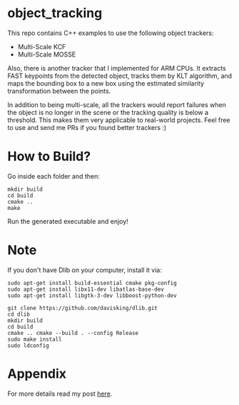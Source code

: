 # object_tracking
This repo contains C++ examples to use the following object trackers:
- Multi-Scale KCF 
- Multi-Scale MOSSE

Also, there is another tracker that I implemented for ARM CPUs. It extracts FAST keypoints from the detected object, tracks them by KLT algorithm, and maps the bounding box to a new box using the estimated similarity transformation between the points. 

In addition to being multi-scale, all the trackers would report failures when the object is no longer in the scene or the tracking quality is below a threshold. This makes them very applicable to real-world projects. Feel free to use and send me PRs if you found better trackers :)

# How to Build?
Go inside each folder and then:
```
mkdir build
cd build
cmake ..
make
```
Run the generated executable and enjoy!

# Note
If you don't have Dlib on your computer, install it via:
```
sudo apt-get install build-essential cmake pkg-config 
sudo apt-get install libx11-dev libatlas-base-dev 
sudo apt-get install libgtk-3-dev libboost-python-dev 

git clone https://github.com/davisking/dlib.git 
cd dlib 
mkdir build 
cd build 
cmake .. cmake --build . --config Release 
sudo make install 
sudo ldconfig
```

# Appendix
For more details read my post [here](http://imrid.net/?p=4441).
